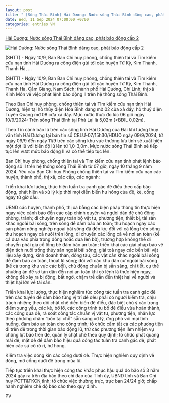 ```yaml
---
layout: post
title: " [Sông Thái Bình] Hải Dương: Nước sông Thái Bình dâng cao, phát báo động cấp 2"
date: Wed, 11 Sep 2024 07:00:00 +0700
categories: entries VN
---
```

[Hải Dương: Nước sông Thái Bình dâng cao, phát báo động cấp 2](https://sohuutritue.net.vn/hai-duong-nuoc-song-thai-binh-dang-cao-phat-bao-dong-cap-2-d237413.html)

![Hải Dương: Nước sông Thái Bình dâng cao, phát báo động cấp 2](https://media.sohuutritue.net.vn/resize/560x315/files/news/2024/09/10/hai-duong-nuoc-song-thai-binh-dang-cao-phat-bao-dong-cap-2-112357.png)

(SHTT) - Ngày 10/9, Ban Ban Chỉ huy phòng, chống thiên tai và Tìm kiếm cứu nạn tỉnh Hải Dương ra công điện gửi tới các huyện Tứ Kỳ, Kim Thành, Thanh Hà, ...

(SHTT) - Ngày 10/9, Ban Ban Chỉ huy phòng, chống thiên tai và Tìm kiếm cứu nạn tỉnh Hải Dương ra công điện gửi tới các huyện Tứ Kỳ, Kim Thành, Thanh Hà, Cẩm Giàng, Nam Sách; thành phố Hải Dương, Chí Linh; thị xã Kinh Môn về việc phát lệnh báo động II trên hệ thống sông Thái Bình.

Theo Ban Chỉ huy phòng, chống thiên tai và Tìm kiếm cứu nạn tỉnh Hải Dương, hiện tại hồ thủy điện Hòa Bình đang mở 02 cửa xả đáy, hồ thuỷ điện Tuyên Quang mở 08 cửa xả đáy. Mực nước thực đo lúc 06 giờ ngày 10/9/2024: Trên sông Thái Bình tại Phả Lại là 5,02m (>BĐIL 0,02m).

Theo Tin cảnh báo lũ trên các sông tỉnh Hải Dương của Đài khí tượng thuỷ văn tỉnh Hải Dương tại bản tin số CBLƯ-07/15h30/HDUO ngày 09/9/2024, từ ngày 09/9 đến ngày 11/9 trên các sông khu vực thượng lưu tỉnh sẽ xuất hiện một đợt lũ với biên độ lũ lên từ 1,0-3,0m. Mực nước sông Thái Bình sẽ tiếp tục lên vượt mức báo động II và có thể tiếp tục lên.

Ban Chỉ huy phòng, chống thiên tai và Tìm kiếm cứu nạn tỉnh phát lệnh báo động số II trên hệ thống sông Thái Bình từ 07 giờ, ngày 10 tháng 9 năm 2024. Yêu câu Ban Chỉ huy Phòng chống thiên tai và Tìm kiếm cứu nạn các huyện, thành phố, thị xã, các cấp, các ngành:

Triển khai lực lượng, thực hiện tuần tra canh gác đê điều theo cấp báo động, phát hiện và xử lý kịp thời mọi diễn biến hư hỏng của đê, kè, cống ngay từ giờ đầu.

UBND các huyện, thành phố, thị xã bằng các biện pháp thông tin thực hiện ngay việc cảnh báo đến các câp chính quyên và người dân đê chủ động phòng, tránh; di chuyển ngay toàn bộ vật tư, phương tiện, thiết bị, tài sản khác ngoài bãi sông, trên sông để đảm bảo an toàn; thu hoạch ngay các sản phâm nông nghiệp ngoài bãi sông đã đến kỳ; đối với cá lồng trên sông thu hoạch ngay cá nuôi trên lồng, di chuyển các lồng cá về nơi an toàn (kể cả đưa vào phía trong đồng hoặc đưa lên bờ), trường hợp không thể di chuyển phải gia cố lồng bè đảm bảo an toàn; triển khai các giải pháp bảo vệ diện tích nuôi trồng thủy sản ngoài bãi sông; giải toả ngay các bến bãi vật liệu xây dựng, kinh doanh than, đóng tàu, các vật cản khác ngoài bãi sông để đảm bảo an toàn, thoát lũ sông; đối với các khu dân cư ngoài bãi sông (kể cả trong khu vực các bối), chủ động chuẩn bị sẵn sàng, chi tiết, cụ thể phương án để sơ tán dân đến nơi an toàn khi có lệnh là thực hiện ngay, không để xảy ra bị động, bất ngờ, chậm trễ dẫn đến thiệt hại về người và thiệt hại lớn về tài sản.

Triển khai lực lượng, thực hiện nghiêm túc công tác tuần tra canh gác đê trên các tuyến đê đảm bảo từng vị trí đê đều phải có người kiểm tra, chịu trách nhiệm; theo dõi chặt chẽ diễn biến đê điều, đặc biệt chú ý các trọng điểm xung yếu, các kè, bờ lở, các công trình tu bổ đê điều vừa hoàn thành, các cống qua đê, rà soát công tác chuẩn vị vật tư, phương tiện, nhân lực theo phương châm “bốn tại chỗ” sẵn sàng xử lý, ứng phó với mọi tình huống, đảm bảo an toàn cho công trình; tổ chức cấm tất cả các phương tiện đi trên đê trong thời gian báo động lũ, trừ các phương tiện làm nhiệm vụ chông lụt bão trên đê, quản lý chặt chẽ theo quy định; tô chức phát quang mái đê, mặt đê để đảm bảo hiệu quả công tác tuân tra canh gác đê, phát hiện các sự cô rò rỉ, hư hỏng.

Kiểm tra việc đóng kín các cống dưới đê. Thực hiện nghiêm quy định về đóng, mở cống dưới đê trong mùa lũ.

Tiếp tục triển khai thực hiện công tác khắc phục hậu quả do bão số 3 năm 2024 gây ra trên địa bàn theo chỉ đạo của Tỉnh ủy, UBND tỉnh và Ban Chỉ huy PCTT&TKCN tỉnh; tổ chức việc thường trực, trực ban 24/24 giờ; chấp hành nghiêm chế độ báo cáo theo quy định.

PV

